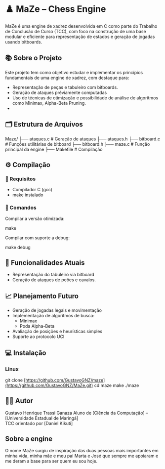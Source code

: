 # ♟️ MaZe – Chess Engine

MaZe é uma engine de xadrez desenvolvida em C como parte do Trabalho de Conclusão de Curso (TCC), com foco na construção de uma base modular e eficiente para representação de estados e geração de jogadas usando bitboards.

## 📚 Sobre o Projeto

Este projeto tem como objetivo estudar e implementar os princípios fundamentais de uma engine de xadrez, com destaque para:

- Representação de peças e tabuleiro com bitboards.
- Geração de ataques préviamente computadas
- Uso de técnicas de otimização e possibilidade de análise de algoritmos como Minimax, Alpha-Beta Pruning.
- 
## 🗂 Estrutura de Arquivos

Maze/
├── ataques.c         # Geração de ataques
├── ataques.h
├── bitboard.c        # Funções utilitárias de bitboard
├── bitboard.h
├── maze.c            # Função principal da engine
├── Makefile          # Compilação 

## ⚙️ Compilação

### 🔧 Requisitos

- Compilador C (gcc)
- make instalado

### 🚀 Comandos

Compilar a versão otimizada:

make

Compilar com suporte a debug:

make debug


## 🧠 Funcionalidades Atuais

- Representação do tabuleiro via bitboard
- Geração de ataques de peões e cavalos.

## 📈 Planejamento Futuro

- Geração de jogadas legais e movimentação
- Implementação de algoritmos de busca:
  - Minimax
  - Poda Alpha-Beta
- Avaliação de posições e heurísticas simples
- Suporte ao protocolo UCI

## 💻 Instalação

### Linux

git clone [https://github.com/GustavoGNZ/maze](https://github.com/GustavoGNZ/MaZe.git)
cd maze
make
./maze

## 👨‍💻 Autor

Gustavo Henrique Trassi Ganaza
Aluno de [Ciência da Computação] – [Universidade Estadual de Maringá]  
TCC orientado por [Daniel Kikuti]


## Sobre a engine

O nome MaZe surgiu de inspiração das duas pessoas mais importantes em minha vida, minha mãe e meu pai Marta e José que sempre me apoiaram e me deram a base para ser quem eu sou hoje.

